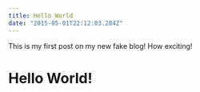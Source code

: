 ```yaml
---
title: Hello World
date: "2015-05-01T22:12:03.284Z"
---
```


This is my first post on my new fake blog! How exciting!
# Hello World!
